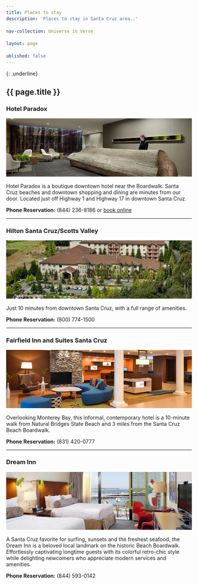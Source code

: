 ```yaml
---
title: Places to stay
description: 'Places to stay in Santa Cruz area..'

nav-collection: Universe in Verse

layout: page

ublished: false
---
```

{: .underline}
## {{ page.title }}

### Hotel Paradox

![Hotel Paradox](images/hotel-paradox.jpg)

Hotel Paradox is a boutique downtown hotel near the Boardwalk. Santa Cruz beaches and downtown shopping and dining are minutes from our door. Located just off Highway 1 and Highway 17 in downtown Santa Cruz.

**Phone Reservation:** (844) 236-8186 or [book online](https://www.marriott.com/events/start.mi?id=1579052459854&key=GRP)

---

### Hilton Santa Cruz/Scotts Valley

![Hilton Santa Cruz/Scotts Valley](images/hilton-hotel.jpg)

Just 10 minutes from downtown Santa Cruz, with a full range of amenities.

**Phone Reservation:** (800) 774-1500

---

### Fairfield Inn and Suites Santa Cruz

![Fairfield Inn and Suites Santa Cruz](images/fairfield-inn.jpg)

Overlooking Monterey Bay, this informal, contemporary hotel is a 10-minute walk from Natural Bridges State Beach and 3 miles from the Santa Cruz Beach Boardwalk.

**Phone Reservation:** (831) 420-0777

---

### Dream Inn

![Dream Inn](images/dream-inn.jpg)

A Santa Cruz favorite for surfing, sunsets and the freshest seafood, the Dream Inn is a beloved local landmark on the historic Beach Boardwalk. Effortlessly captivating longtime guests with its colorful retro-chic style while delighting newcomers who appreciate modern services and amenities.

**Phone Reservation:** (844) 593-0142

